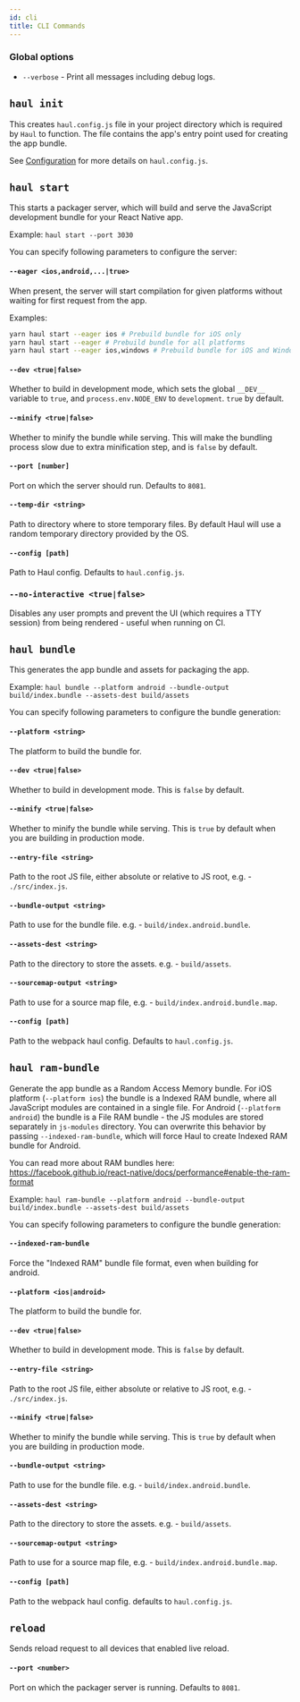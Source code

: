 ```yaml
---
id: cli
title: CLI Commands
---
```


### Global options

* `--verbose` - Print all messages including debug logs.

## `haul init`

This creates `haul.config.js` file in your project directory which is required by `Haul` to function. The file contains the app's entry point used for creating the app bundle.

See [Configuration](Configuration.md) for more details on `haul.config.js`.

## `haul start`

This starts a packager server, which will build and serve the JavaScript development bundle for your React Native app.

Example: `haul start --port 3030`

You can specify following parameters to configure the server:

#### `--eager <ios,android,...|true>`

When present, the server will start compilation for given platforms without waiting for first request from the app.

Examples:

```bash
yarn haul start --eager ios # Prebuild bundle for iOS only
yarn haul start --eager # Prebuild bundle for all platforms
yarn haul start --eager ios,windows # Prebuild bundle for iOS and Windows only
```

#### `--dev <true|false>`

Whether to build in development mode, which sets the global `__DEV__` variable to `true`, and `process.env.NODE_ENV` to `development`. `true` by default.

#### `--minify <true|false>`

Whether to minify the bundle while serving. This will make the bundling process slow due to extra minification step, and is `false` by default.

#### `--port [number]`

Port on which the server should run. Defaults to `8081`.

#### `--temp-dir <string>`

Path to directory where to store temporary files. By default Haul will use a random temporary directory provided by the OS.

#### `--config [path]`

Path to Haul config. Defaults to `haul.config.js`.

### `--no-interactive <true|false>`

Disables any user prompts and prevent the UI (which requires a TTY session) from being rendered - useful when running on CI.

## `haul bundle`

This generates the app bundle and assets for packaging the app.

Example: `haul bundle --platform android --bundle-output build/index.bundle --assets-dest build/assets`

You can specify following parameters to configure the bundle generation:

#### `--platform <string>`

The platform to build the bundle for.

#### `--dev <true|false>`

Whether to build in development mode. This is `false` by default.

#### `--minify <true|false>`

Whether to minify the bundle while serving. This is `true` by default when you are building in production mode.

#### `--entry-file <string>`

Path to the root JS file, either absolute or relative to JS root, e.g. - `./src/index.js`.

#### `--bundle-output <string>`

Path to use for the bundle file. e.g. - `build/index.android.bundle`.

#### `--assets-dest <string>`

Path to the directory to store the assets. e.g. - `build/assets`.

#### `--sourcemap-output <string>`

Path to use for a source map file, e.g. - `build/index.android.bundle.map`.

#### `--config [path]`

Path to the webpack haul config. Defaults to `haul.config.js`.

## `haul ram-bundle`

Generate the app bundle as a Random Access Memory bundle. For iOS platform (`--platform ios`) the bundle is a Indexed RAM bundle, where all JavaScript modules are contained in a single file. For Android (`--platform android`) the bundle is a File RAM bundle - the JS modules are stored separately in `js-modules` directory. You can overwrite this behavior by passing `--indexed-ram-bundle`, which will force Haul to create Indexed RAM bundle for Android.

You can read more about RAM bundles here: https://facebook.github.io/react-native/docs/performance#enable-the-ram-format

Example: `haul ram-bundle --platform android --bundle-output build/index.bundle --assets-dest build/assets`

You can specify following parameters to configure the bundle generation:

#### `--indexed-ram-bundle`

Force the "Indexed RAM" bundle file format, even when building for android.

#### `--platform <ios|android>`

The platform to build the bundle for.

#### `--dev <true|false>`

Whether to build in development mode. This is `false` by default.

#### `--entry-file <string>`

Path to the root JS file, either absolute or relative to JS root, e.g. - `./src/index.js`.

#### `--minify <true|false>`

Whether to minify the bundle while serving. This is `true` by default when you are building in production mode.

#### `--bundle-output <string>`

Path to use for the bundle file. e.g. - `build/index.android.bundle`.

#### `--assets-dest <string>`

Path to the directory to store the assets. e.g. - `build/assets`.

#### `--sourcemap-output <string>`

Path to use for a source map file, e.g. - `build/index.android.bundle.map`.

#### `--config [path]`

Path to the webpack haul config. defaults to `haul.config.js`.

## `reload`

Sends reload request to all devices that enabled live reload.

#### `--port <number>`

Port on which the packager server is running. Defaults to `8081`.